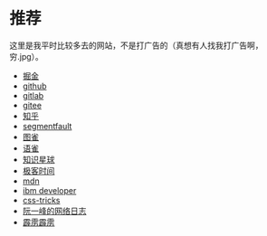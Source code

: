 # 推荐

这里是我平时比较多去的网站，不是打广告的（真想有人找我打广告啊，穷.jpg）。

- [掘金](https://juejin.im/)
- [github](https://github.com/)
- [gitlab](https://gitlab.com/)
- [gitee](https://gitee.com/)
- [知乎](https://www.zhihu.com/)
- [segmentfault](https://segmentfault.com/)
- [图雀](https://tuture.co/)
- [语雀](https://www.yuque.com/)
- [知识星球](https://www.zsxq.com/)
- [极客时间](https://time.geekbang.org/)
- [mdn](https://developer.mozilla.org/zh-CN/)
- [ibm developer](https://www.ibm.com/developerworks/cn/)
- [css-tricks](https://css-tricks.com/)
- [阮一峰的网络日志](http://www.ruanyifeng.com/blog/)
- [霹雳霹雳](https://www.bilibili.com)

<Vssue />
